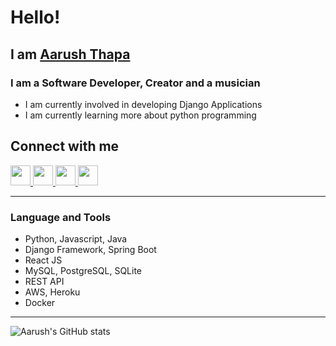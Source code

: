 
# Hello!

## I am [Aarush Thapa](https://aarushthapa.com.np/)

### I am a Software Developer, Creator and a musician

- I am currently involved in developing Django Applications
- I am currently learning more about python programming

## Connect with me
[<img height="32" width="32" src="https://cdn.jsdelivr.net/npm/simple-icons@v4/icons/linkedin.svg" />
](https://www.linkedin.com/in/aarush-thapa/) 
[<img height="32" width="32" src="https://cdn.jsdelivr.net/npm/simple-icons@v4/icons/instagram.svg" />
](https://www.instagram.com/aarush_thapa_/)
[<img height="32" width="32" src="https://cdn.jsdelivr.net/npm/simple-icons@v4/icons/facebook.svg" />
](https://www.facebook.com/aarush.thapa)
[<img height="32" width="32" src="https://cdn.jsdelivr.net/npm/simple-icons@v4/icons/behance.svg" />
](https://www.behance.net/aarushthapa)

___

### Language and Tools
* Python, Javascript, Java
* Django Framework, Spring Boot
* React JS
* MySQL, PostgreSQL, SQLite
* REST API 
* AWS, Heroku
* Docker 

___

![Aarush's GitHub stats](https://github-readme-stats-aarushthapa.vercel.app/api?username=AarushTHapa&show_icons=true&include_all_commits=true&count_private=True&theme=radical)
